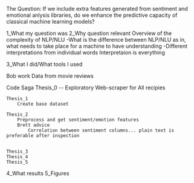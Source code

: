 The Question:
If we include extra features generated from sentiment and emotional anlysis libraries, do we enhance the predictive capacity of classical machine learning models?



1_What my question was
2_Why question relevant
    Overview of the complexity of NLP/NLU
        -What is the difference between NLP/NLU as in, what needs to take place for a machine to have understanding
        -Different interpretations from individual words
    Interpretaion is everything


3_What I did/What tools I used

Bob work
Data from movie reviews 

Code Saga
    Thesis_0 -- Exploratory 
        Web-scraper for All recipies

    Thesis_1
        Create base dataset 

    Thesis_2
        Preprocess and get sentiment/emotion features
        Brett advice
            Correlation between sentiment columns... plain text is preferable after inspection


    Thesis_3
    Thesis_4
    Thesis_5

4_What results
5_Figures












